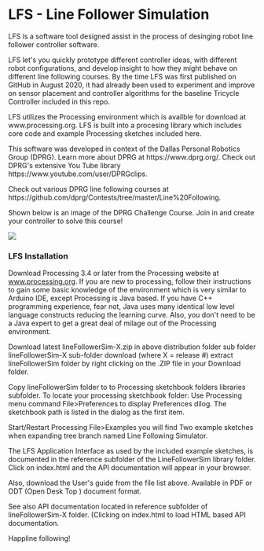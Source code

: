 # LFS - Line Follower Simulation 
LFS is a software tool designed assist in the process of desinging robot line follower controller software.
<p>
LFS let's you quickly prototype different controller ideas, with different robot configurations, and develop insight to how they might behave on different line following courses. By the time LFS was first published on GitHub in August 2020, it had already been used to experiment and improve on sensor placement and controller algorithms for the baseline Tricycle Controller included in this repo. 
<p>
LFS utilizes the Processing environment which is availble for download at www.processing.org. LFS is built into a procesing library which includes core code and example Processing sketches included here. 
<p>  
This software was developed in context of the Dallas Personal Robotics Group (DPRG). Learn more about DPRG at https://www.dprg.org/. Check out DPRG's extensive You Tube library https://www.youtube.com/user/DPRGclips.
<p> 
Check out various DPRG line following courses at https://github.com/dprg/Contests/tree/master/Line%20Following. 
<p>
Shown below is an image of the DPRG Challenge Course. Join in and create your controller to solve this course! 
<p>
  
![](https://github.com/ron-grant/LineFollowerSimLib/blob/master/ChallengeSmallImage.jpg)



### LFS Installation

Download Processing 3.4 or later from the Processing website at www.processing.org.
If you are new to processing, follow their instructions to gain some basic knowledge of the environment which is very similar to Arduino IDE, except Processing is Java based. If you have C++ programming experience, fear not, Java uses many identical low level language constructs reducing the learning curve. Also, you don't need to be a Java expert to get a great deal of milage out of the Processing environment.

<p>
Download latest lineFollowerSim-X.zip in above distribution folder sub folder lineFollowerSim-X sub-folder download (where X = release #)
extract lineFollowerSim folder by right clicking on the .ZIP file in your Download folder.
<p>
Copy lineFollowerSim folder to to Processing sketchbook folders libraries subfolder.
To locate your processing sketchbook folder: Use Processing menu command  File>Preferences to display Preferences dilog. The sketchbook path is listed in the dialog as the first item.
<p>  
Start/Restart Processing  File>Examples  you will find Two example sketches when expanding tree branch named Line Following Simulator.
<p>
The LFS Application Interface as used by the included example sketches, is documented in the reference subfolder of the LineFollowerSim library folder. Click on index.html and the API documentation will appear in your browser.
<p> 
Also, download the User's guide from the file list above. Available in PDF or ODT (Open Desk Top ) document format.
<p>
See also API documentation located in reference subfolder of lineFollowerSim-X folder. (Clicking on index.html to load HTML based API documentation. 
<p>
Happline following!



